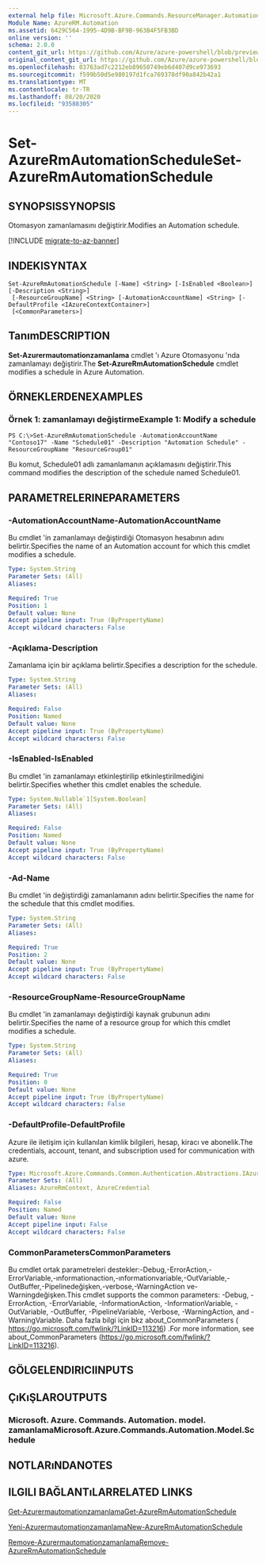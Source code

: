 ```yaml
---
external help file: Microsoft.Azure.Commands.ResourceManager.Automation.dll-Help.xml
Module Name: AzureRM.Automation
ms.assetid: 6429C564-1995-4D9B-BF9B-963B4F5FB3BD
online version: ''
schema: 2.0.0
content_git_url: https://github.com/Azure/azure-powershell/blob/preview/src/ResourceManager/Automation/Commands.Automation/help/Set-AzureRMAutomationSchedule.md
original_content_git_url: https://github.com/Azure/azure-powershell/blob/preview/src/ResourceManager/Automation/Commands.Automation/help/Set-AzureRMAutomationSchedule.md
ms.openlocfilehash: 03763ad7c2212eb89650749eb6d407d9ce973693
ms.sourcegitcommit: f599b50d5e980197d1fca769378df90a842b42a1
ms.translationtype: MT
ms.contentlocale: tr-TR
ms.lasthandoff: 08/20/2020
ms.locfileid: "93588305"
---
```

# <span data-ttu-id="041ef-101">Set-AzureRmAutomationSchedule</span><span class="sxs-lookup"><span data-stu-id="041ef-101">Set-AzureRmAutomationSchedule</span></span>

## <span data-ttu-id="041ef-102">SYNOPSIS</span><span class="sxs-lookup"><span data-stu-id="041ef-102">SYNOPSIS</span></span>
<span data-ttu-id="041ef-103">Otomasyon zamanlamasını değiştirir.</span><span class="sxs-lookup"><span data-stu-id="041ef-103">Modifies an Automation schedule.</span></span>

[!INCLUDE [migrate-to-az-banner](../../includes/migrate-to-az-banner.md)]

## <span data-ttu-id="041ef-104">INDEKI</span><span class="sxs-lookup"><span data-stu-id="041ef-104">SYNTAX</span></span>

```
Set-AzureRmAutomationSchedule [-Name] <String> [-IsEnabled <Boolean>] [-Description <String>]
 [-ResourceGroupName] <String> [-AutomationAccountName] <String> [-DefaultProfile <IAzureContextContainer>]
 [<CommonParameters>]
```

## <span data-ttu-id="041ef-105">Tanım</span><span class="sxs-lookup"><span data-stu-id="041ef-105">DESCRIPTION</span></span>
<span data-ttu-id="041ef-106">**Set-Azurermautomationzamanlama** cmdlet 'ı Azure Otomasyonu 'nda zamanlamayı değiştirir.</span><span class="sxs-lookup"><span data-stu-id="041ef-106">The **Set-AzureRmAutomationSchedule** cmdlet modifies a schedule in Azure Automation.</span></span>

## <span data-ttu-id="041ef-107">ÖRNEKLERDEN</span><span class="sxs-lookup"><span data-stu-id="041ef-107">EXAMPLES</span></span>

### <span data-ttu-id="041ef-108">Örnek 1: zamanlamayı değiştirme</span><span class="sxs-lookup"><span data-stu-id="041ef-108">Example 1: Modify a schedule</span></span>
```
PS C:\>Set-AzureRmAutomationSchedule -AutomationAccountName "Contoso17" -Name "Schedule01" -Description "Automation Schedule" -ResourceGroupName "ResourceGroup01"
```

<span data-ttu-id="041ef-109">Bu komut, Schedule01 adlı zamanlamanın açıklamasını değiştirir.</span><span class="sxs-lookup"><span data-stu-id="041ef-109">This command modifies the description of the schedule named Schedule01.</span></span>

## <span data-ttu-id="041ef-110">PARAMETRELERINE</span><span class="sxs-lookup"><span data-stu-id="041ef-110">PARAMETERS</span></span>

### <span data-ttu-id="041ef-111">-AutomationAccountName</span><span class="sxs-lookup"><span data-stu-id="041ef-111">-AutomationAccountName</span></span>
<span data-ttu-id="041ef-112">Bu cmdlet 'in zamanlamayı değiştirdiği Otomasyon hesabının adını belirtir.</span><span class="sxs-lookup"><span data-stu-id="041ef-112">Specifies the name of an Automation account for which this cmdlet modifies a schedule.</span></span>

```yaml
Type: System.String
Parameter Sets: (All)
Aliases: 

Required: True
Position: 1
Default value: None
Accept pipeline input: True (ByPropertyName)
Accept wildcard characters: False
```

### <span data-ttu-id="041ef-113">-Açıklama</span><span class="sxs-lookup"><span data-stu-id="041ef-113">-Description</span></span>
<span data-ttu-id="041ef-114">Zamanlama için bir açıklama belirtir.</span><span class="sxs-lookup"><span data-stu-id="041ef-114">Specifies a description for the schedule.</span></span>

```yaml
Type: System.String
Parameter Sets: (All)
Aliases: 

Required: False
Position: Named
Default value: None
Accept pipeline input: True (ByPropertyName)
Accept wildcard characters: False
```

### <span data-ttu-id="041ef-115">-IsEnabled</span><span class="sxs-lookup"><span data-stu-id="041ef-115">-IsEnabled</span></span>
<span data-ttu-id="041ef-116">Bu cmdlet 'in zamanlamayı etkinleştirilip etkinleştirilmediğini belirtir.</span><span class="sxs-lookup"><span data-stu-id="041ef-116">Specifies whether this cmdlet enables the schedule.</span></span>

```yaml
Type: System.Nullable`1[System.Boolean]
Parameter Sets: (All)
Aliases: 

Required: False
Position: Named
Default value: None
Accept pipeline input: True (ByPropertyName)
Accept wildcard characters: False
```

### <span data-ttu-id="041ef-117">-Ad</span><span class="sxs-lookup"><span data-stu-id="041ef-117">-Name</span></span>
<span data-ttu-id="041ef-118">Bu cmdlet 'in değiştirdiği zamanlamanın adını belirtir.</span><span class="sxs-lookup"><span data-stu-id="041ef-118">Specifies the name for the schedule that this cmdlet modifies.</span></span>

```yaml
Type: System.String
Parameter Sets: (All)
Aliases: 

Required: True
Position: 2
Default value: None
Accept pipeline input: True (ByPropertyName)
Accept wildcard characters: False
```

### <span data-ttu-id="041ef-119">-ResourceGroupName</span><span class="sxs-lookup"><span data-stu-id="041ef-119">-ResourceGroupName</span></span>
<span data-ttu-id="041ef-120">Bu cmdlet 'in zamanlamayı değiştirdiği kaynak grubunun adını belirtir.</span><span class="sxs-lookup"><span data-stu-id="041ef-120">Specifies the name of a resource group for which this cmdlet modifies a schedule.</span></span>

```yaml
Type: System.String
Parameter Sets: (All)
Aliases: 

Required: True
Position: 0
Default value: None
Accept pipeline input: True (ByPropertyName)
Accept wildcard characters: False
```

### <span data-ttu-id="041ef-121">-DefaultProfile</span><span class="sxs-lookup"><span data-stu-id="041ef-121">-DefaultProfile</span></span>
<span data-ttu-id="041ef-122">Azure ile iletişim için kullanılan kimlik bilgileri, hesap, kiracı ve abonelik.</span><span class="sxs-lookup"><span data-stu-id="041ef-122">The credentials, account, tenant, and subscription used for communication with azure.</span></span>

```yaml
Type: Microsoft.Azure.Commands.Common.Authentication.Abstractions.IAzureContextContainer
Parameter Sets: (All)
Aliases: AzureRmContext, AzureCredential

Required: False
Position: Named
Default value: None
Accept pipeline input: False
Accept wildcard characters: False
```

### <span data-ttu-id="041ef-123">CommonParameters</span><span class="sxs-lookup"><span data-stu-id="041ef-123">CommonParameters</span></span>
<span data-ttu-id="041ef-124">Bu cmdlet ortak parametreleri destekler:-Debug,-ErrorAction,-ErrorVariable,-ınformationaction,-ınformationvariable,-OutVariable,-OutBuffer,-Pipelinedeğişken,-verbose,-WarningAction ve-Warningdeğişken.</span><span class="sxs-lookup"><span data-stu-id="041ef-124">This cmdlet supports the common parameters: -Debug, -ErrorAction, -ErrorVariable, -InformationAction, -InformationVariable, -OutVariable, -OutBuffer, -PipelineVariable, -Verbose, -WarningAction, and -WarningVariable.</span></span> <span data-ttu-id="041ef-125">Daha fazla bilgi için bkz about_CommonParameters ( https://go.microsoft.com/fwlink/?LinkID=113216) .</span><span class="sxs-lookup"><span data-stu-id="041ef-125">For more information, see about_CommonParameters (https://go.microsoft.com/fwlink/?LinkID=113216).</span></span>

## <span data-ttu-id="041ef-126">GÖLGELENDIRICI</span><span class="sxs-lookup"><span data-stu-id="041ef-126">INPUTS</span></span>

## <span data-ttu-id="041ef-127">ÇıKıŞLAR</span><span class="sxs-lookup"><span data-stu-id="041ef-127">OUTPUTS</span></span>

### <span data-ttu-id="041ef-128">Microsoft. Azure. Commands. Automation. model. zamanlama</span><span class="sxs-lookup"><span data-stu-id="041ef-128">Microsoft.Azure.Commands.Automation.Model.Schedule</span></span>

## <span data-ttu-id="041ef-129">NOTLARıNDA</span><span class="sxs-lookup"><span data-stu-id="041ef-129">NOTES</span></span>

## <span data-ttu-id="041ef-130">ILGILI BAĞLANTıLAR</span><span class="sxs-lookup"><span data-stu-id="041ef-130">RELATED LINKS</span></span>

[<span data-ttu-id="041ef-131">Get-Azurermautomationzamanlama</span><span class="sxs-lookup"><span data-stu-id="041ef-131">Get-AzureRmAutomationSchedule</span></span>](./Get-AzureRMAutomationSchedule.md)

[<span data-ttu-id="041ef-132">Yeni-Azurermautomationzamanlama</span><span class="sxs-lookup"><span data-stu-id="041ef-132">New-AzureRmAutomationSchedule</span></span>](./New-AzureRMAutomationSchedule.md)

[<span data-ttu-id="041ef-133">Remove-Azurermautomationzamanlama</span><span class="sxs-lookup"><span data-stu-id="041ef-133">Remove-AzureRmAutomationSchedule</span></span>](./Remove-AzureRMAutomationSchedule.md)



